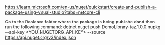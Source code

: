 ﻿https://learn.microsoft.com/en-us/nuget/quickstart/create-and-publish-a-package-using-visual-studio?tabs=netcore-cli

Go to the Realease folder where the package is being publishe dand then run the following command:
dotnet nuget push DemoLibrary-taz.1.0.0.nupkg --api-key <YOU_NUGETORG_API_KEY> --source https://api.nuget.org/v3/index.json